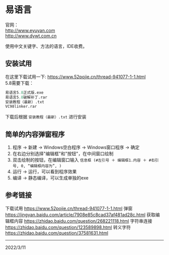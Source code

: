# 易语言

官网：  
http://www.eyuyan.com  
http://www.dywt.com.cn  

使用中文关键字、方法的语言，IDE收费。  

## 安装试用
在这里下载试用一下: https://www.52pojie.cn/thread-941077-1-1.html  
5.8需要下载：  
```r
易语言5.8正式版.exe
易语言5.8破解补丁.rar
安装教程（最新）.txt
VC98linker.rar
```
下载后根据 `安装教程（最新）.txt` 进行安装  

## 简单的内容弹窗程序
1. 程序 -> 新建 -> Windows空白程序 -> Windows窗口程序 -> 确定  
2. 在右边分别选择"编辑框"和"按钮"，在中间窗口绘制  
3. 双击绘制的按钮，在编辑窗口输入 `信息框 (#左引号 ＋ 编辑框1.内容 ＋ #右引号, 0, “编辑框内容为”, )`  
4. 运行 -> 运行，可以看到程序效果  
5. 编译 -> 静态编译，可以生成单独的exe  

## 参考链接
下载试用 https://www.52pojie.cn/thread-941077-1-1.html
弹窗 https://jingyan.baidu.com/article/7908e85c8cad37af481ad28c.html
获取编辑框内容 https://zhidao.baidu.com/question/268221118.html
字符串连接 https://zhidao.baidu.com/question/123589898.html
转义字符 https://zhidao.baidu.com/question/37581631.html


---
2022/3/11  
